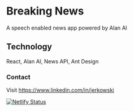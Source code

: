 # Breaking News

A speech enabled news app powered by Alan AI

## Technology

React, Alan AI, News API, Ant Design

### Contact

Visit https://www.linkedin.com/in/jerkowski 

[![Netlify Status](https://api.netlify.com/api/v1/badges/818ce3a7-b532-4432-8537-7d6e3cbf6c36/deploy-status)](https://app.netlify.com/sites/breaking-news-app/deploys)
